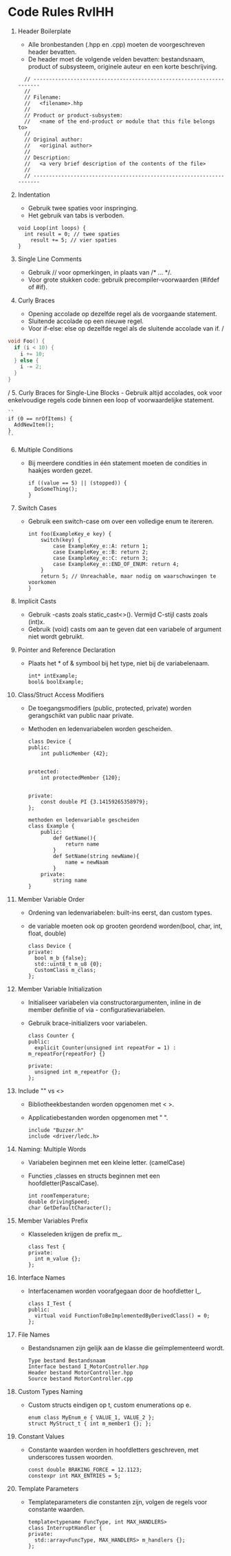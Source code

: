 Code Rules RvIHH
========================================

1.  Header Boilerplate
    - Alle bronbestanden (.hpp en .cpp) moeten de voorgeschreven header bevatten.
    -	De header moet de volgende velden bevatten: bestandsnaam, product of subsysteem, originele auteur en een korte beschrijving.
  
    ```
      // ---------------------------------------------------------------------
      //                                                                     
      // Filename:                                                           
      //   <filename>.hhp                                                    
      //                                                                     
      // Product or product-subsystem:                                       
      //   <name of the end-product or module that this file belongs to>     
      //                                                                     
      // Original author:                                                    
      //   <original author>                                                 
      //                                                                     
      // Description:                                                        
      //   <a very brief description of the contents of the file>            
      //                                                                     
      // ---------------------------------------------------------------------
    ```

2. Indentation
    -   Gebruik twee spaties voor inspringing.
    -   Het gebruik van tabs is verboden.

    ```
    void Loop(int loops) { 
      int result = 0; // twee spaties
        result += 5; // vier spaties
    } 
    ```

3. Single Line Comments
    -   Gebruik // voor opmerkingen, in plaats van /* ... */.
    -   Voor grote stukken code: gebruik precompiler-voorwaarden (#ifdef of #if).

4. Curly Braces
    - Opening accolade op dezelfde regel als de voorgaande statement.
    - Sluitende accolade op een nieuwe regel.
    - Voor if-else: else op dezelfde regel als de sluitende accolade van if.
/
```cpp
void Foo() {
  if (i < 10) {
    i += 10;
  } else {
    i -= 2;
  }
}
```
/
5. Curly Braces for Single-Line Blocks
    -   Gebruik altijd accolades, ook voor enkelvoudige regels code binnen een loop of voorwaardelijke statement.

    ``
    if (0 == nrOfItems) {
      AddNewItem();
    }
    ``

6. Multiple Conditions
    -   Bij meerdere condities in één statement moeten de condities in haakjes worden gezet.

        ```
        if ((value == 5) || (stopped)) {
          DoSomeThing();
        }
        ```

7. Switch Cases
    -   Gebruik een switch-case om over een volledige enum te itereren.

        ```
        int foo(ExampleKey_e key) {
            switch(key) {
                case ExampleKey_e::A: return 1;
                case ExampleKey_e::B: return 2;
                case ExampleKey_e::C: return 3;
                case ExampleKey_e::END_OF_ENUM: return 4;
            }
            return 5; // Unreachable, maar nodig om waarschuwingen te voorkomen
        }
        ```

8. Implicit Casts
    -   Gebruik -casts zoals static_cast<>(). Vermijd C-stijl casts zoals (int)x.
    -   Gebruik (void) casts om aan te geven dat een variabele of argument niet wordt gebruikt.

9. Pointer and Reference Declaration
    -   Plaats het * of & symbool bij het type, niet bij de variabelenaam.

        ```
        int* intExample;
        bool& boolExample;
        ```

10. Class/Struct Access Modifiers
    -   De toegangsmodifiers (public, protected, private) worden gerangschikt van public naar private.
    -   Methoden en ledenvariabelen worden gescheiden.

        ```
        class Device {
        public:
            int publicMember {42};


        protected:
            int protectedMember {120};


        private:
            const double PI {3.14159265358979};
        };
        ```

        ```
        methoden en ledenvariable gescheiden
        class Example {
            public:
                def GetName(){
                    return name
                }
                def SetName(string newName){
                    name = newNaam
                }
            private:
                string name
        }
        ```

11. Member Variable Order
    -   Ordening van ledenvariabelen: built-ins eerst, dan custom types.
    -   de variable moeten ook op grooten geordend worden(bool, char, int, float, double)

        ```
        class Device {
        private:
          bool m_b {false};
          std::uint8_t m_u8 {0};
          CustomClass m_class;
        };
        ```
 
12. Member Variable Initialization
    -   Initialiseer variabelen via constructorargumenten, inline in de member definitie of via -   configuratievariabelen.
    -   Gebruik brace-initializers voor variabelen.

        ```
        class Counter {
        public:
          explicit Counter(unsigned int repeatFor = 1) : m_repeatFor{repeatFor} {}
        
        private:
          unsigned int m_repeatFor {};
        };
        ```

13. Include "" vs <>
    -   Bibliotheekbestanden worden opgenomen met < >.
    -   Applicatiebestanden worden opgenomen met " ".

        ```
        include "Buzzer.h"
        include <driver/ledc.h>
        ```

14. Naming: Multiple Words

    -   Variabelen beginnen met een kleine letter. (camelCase)
    -   Functies ,classes en structs beginnen met een hoofdletter(PascalCase).

        ```
        int roomTemperature;
        double drivingSpeed;
        char GetDefaultCharacter();
        ```

15. Member Variables Prefix
    -   Klasseleden krijgen de prefix m_.

        ```
        class Test {
        private:
          int m_value {};
        };
        ```

16. Interface Names
    -   Interfacenamen worden voorafgegaan door de hoofdletter I_.

        ```
        class I_Test {
        public:
          virtual void FunctionToBeImplementedByDerivedClass() = 0;
        };
        ```

17. File Names
    -   Bestandsnamen zijn gelijk aan de klasse die geïmplementeerd wordt.

        ```
        Type bestand Bestandsnaam
        Interface bestand I_MotorController.hpp
        Header bestand MotorController.hpp
        Source bestand MotorController.cpp
        ```

18. Custom Types Naming
    -   Custom structs eindigen op t, custom enumerations op e.

        ```
        enum class MyEnum_e { VALUE_1, VALUE_2 };
        struct MyStruct_t { int m_member1 {}; };
        ```

19. Constant Values
    -   Constante waarden worden in hoofdletters geschreven, met underscores tussen woorden.

        ```
        const double BRAKING_FORCE = 12.1123;
        constexpr int MAX_ENTRIES = 5;
        ```

20. Template Parameters
    -   Templateparameters die constanten zijn, volgen de regels voor constante waarden.

        ```
        template<typename FuncType, int MAX_HANDLERS>
        class InterruptHandler {
        private:
          std::array<FuncType, MAX_HANDLERS> m_handlers {};
        };
        ```